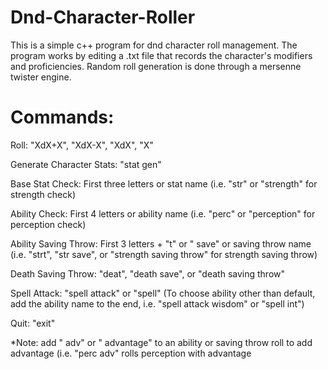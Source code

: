 # Dnd-Character-Roller
This is a simple c++ program for dnd character roll management. The program works by editing a .txt file that records the character's modifiers and proficiencies. Random roll generation is done through a mersenne twister engine.

# Commands:

Roll: "XdX+X", "XdX-X", "XdX\", "X"

Generate Character Stats: "stat gen"

Base Stat Check: First three letters or stat name (i.e. "str" or "strength" for strength check)

Ability Check: First 4 letters or ability name (i.e. "perc" or "perception" for perception check)

Ability Saving Throw: First 3 letters + "t" or " save" or saving throw name (i.e. "strt", "str save", or "strength saving throw" for strength saving throw)

Death Saving Throw: "deat", "death save", or "death saving throw"

Spell Attack: "spell attack" or "spell" (To choose ability other than default, add the ability name to the end, i.e. "spell attack wisdom" or "spell int")

Quit: "exit"

*Note: add " adv" or " advantage" to an ability or saving throw roll to add advantage (i.e. "perc adv" rolls perception with advantage
